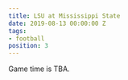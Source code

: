 ```yaml
---
title: LSU at Mississippi State
date: 2019-08-13 00:00:00 Z
tags:
- football
position: 3
---
```


Game time is TBA.